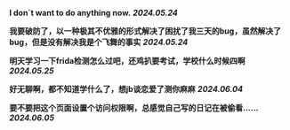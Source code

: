 **I don`t want to do anything now.** ***2024.05.24***

**我要破防了，以一种极其不优雅的形式解决了困扰了我三天的bug，虽然解决了bug，但是没有解决我是个飞舞的事实** ***2024.05.24***

**明天学习一下frida检测怎么过吧，还鸡扒要考试，学校什么时候四啊** ***2024.05.25***

**好无聊啊，都不知道学什么了，想jb谈恋爱了测你麻麻** ***2024.06.04***

**要不要把这个页面设置个访问权限啊，总感觉自己写的日记在被偷看......** ***2024.06.05***
